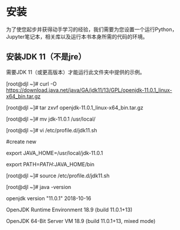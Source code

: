 # 安装

为了使您起步并获得动手学习的经验，我们需要为您设置一个运行Python，Jupyter笔记本，相关库以及运行本书本身所需的代码的环境。

## 安装JDK 11（不是jre）

需要JDK 11（或更高版本）才能运行此文件夹中提供的示例。

[root@djl ~]#
curl -O https://download.java.net/java/GA/jdk11/13/GPL/openjdk-11.0.1_linux-x64_bin.tar.gz

[root@djl ~]#
tar zxvf openjdk-11.0.1_linux-x64_bin.tar.gz

[root@djl ~]#
mv jdk-11.0.1 /usr/local/

[root@djl ~]#
vi /etc/profile.d/jdk11.sh

#create new

export JAVA_HOME=/usr/local/jdk-11.0.1

export PATH=$PATH:$JAVA_HOME/bin

[root@djl ~]#
source /etc/profile.d/jdk11.sh

[root@djl ~]#
java -version

openjdk version "11.0.1" 2018-10-16

OpenJDK Runtime Environment 18.9 (build 11.0.1+13)

OpenJDK 64-Bit Server VM 18.9 (build 11.0.1+13, mixed mode)

